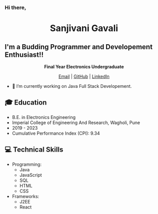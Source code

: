 ### Hi there,
<h1 align="center">Sanjivani Gavali</h1>

## I'm a Budding Programmer and Developement Enthusiast!!

<p align="center">
  <b>Final Year Electronics Undergraduate</b>
</p>

<p align="center">
  <a href="mailto:sanjivanigavali60@gmail.com">Email</a> |
  <a href="https://github.com/sanjivani_gavali">GitHub</a> |
  <a href="https://linkedin.com/in/sanjivani_gavali">LinkedIn</a>
</p>


- 🌱 I’m currently working on Java Full Stack Developement.

## 🎓 Education
- B.E. in Electronics Engineering
- Imperial College of Engineering And Research, Wagholi, Pune
- 2019 - 2023
- Cumulative Performance Index (CPI): 9.34

## 💻 Technical Skills
- Programming:
  - Java
  - JavaScript
  - SQL
  - HTML
  - CSS
- Frameworks:
  - J2EE
  - React





